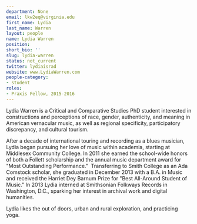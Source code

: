 ```yaml
---
department: None
email: lkw2eq@virginia.edu
first_name: Lydia
last_name: Warren
layout: people
name: Lydia Warren
position:
short_bio: ''
slug: lydia-warren
status: not_current
twitter: lydiaisrad
website: www.LydiaWarren.com
people-category:
- student
roles:
- Praxis Fellow, 2015-2016
---
```




Lydia Warren is a Critical and Comparative Studies PhD student interested in constructions and perceptions of race, gender, authenticity, and meaning in American vernacular music, as well as regional specificity, participatory discrepancy, and cultural tourism.

After a decade of international touring and recording as a blues musician, Lydia began pursuing her love of music within academia, starting at Middlesex Community College. In 2011 she earned the school-wide honors of both a Follett scholarship and the annual music department award for "Most Outstanding Performance."  Transferring to Smith College as an Ada Comstock scholar, she graduated in December 2013 with a B.A. in Music and received the Harriet Dey Barnum Prize for "Best All-Around Student of Music." In 2013 Lydia interned at Smithsonian Folkways Records in Washington, D.C., sparking her interest in archival work and digital humanities.




Lydia likes the out of doors, urban and rural exploration, and practicing yoga.
